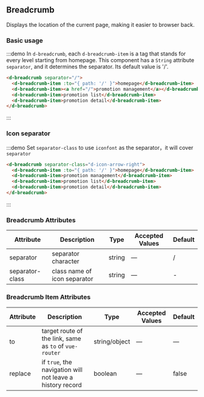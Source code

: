 ## Breadcrumb

Displays the location of the current page, making it easier to browser back.

### Basic usage


:::demo In `d-breadcrumb`, each `d-breadcrumb-item` is a tag that stands for every level starting from homepage. This component has a `String` attribute `separator`, and it determines the separator. Its default value is '/'.

```html
<d-breadcrumb separator="/">
  <d-breadcrumb-item :to="{ path: '/' }">homepage</d-breadcrumb-item>
  <d-breadcrumb-item><a href="/">promotion management</a></d-breadcrumb-item>
  <d-breadcrumb-item>promotion list</d-breadcrumb-item>
  <d-breadcrumb-item>promotion detail</d-breadcrumb-item>
</d-breadcrumb>
```
:::

### Icon separator

:::demo Set `separator-class` to use `iconfont` as the separator，it will cover `separator`

```html
<d-breadcrumb separator-class="d-icon-arrow-right">
  <d-breadcrumb-item :to="{ path: '/' }">homepage</d-breadcrumb-item>
  <d-breadcrumb-item>promotion management</d-breadcrumb-item>
  <d-breadcrumb-item>promotion list</d-breadcrumb-item>
  <d-breadcrumb-item>promotion detail</d-breadcrumb-item>
</d-breadcrumb>
```
:::

### Breadcrumb Attributes
| Attribute      | Description          | Type      | Accepted Values            | Default|
|---------- |-------------- |---------- |--------------------------------  |-------- |
| separator | separator character | string | — | / |
| separator-class | class name of icon separator | string | — | - |

### Breadcrumb Item Attributes
| Attribute      | Description          | Type      | Accepted Values            | Default|
|---------- |-------------- |---------- |--------------------------------  |-------- |
| to | target route of the link, same as `to` of `vue-router` | string/object | — | — |
| replace | if `true`, the navigation will not leave a history record | boolean | — | false |






